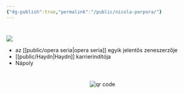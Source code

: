 ```yaml
---
{"dg-publish":true,"permalink":"/public/nicola-porpora/"}
---
```


#

![](https://upload.wikimedia.org/wikipedia/commons/b/b5/Nicola_Antonio_Porpora.jpg?1664529551446)

- az [[public/opera seria\|opera seria]] egyik jelentős zeneszerzője
- [[public/Haydn\|Haydn]] karrierindítója
- Nápoly



#
<p style="text-align: center;"><img src="https://chart.googleapis.com/chart?cht=qr&chl=https://notes.andrasdenes.com/nicola-porpora&chs=180x180&choe=UTF-8&chld=L|2" alt="qr code"></p>

